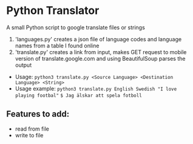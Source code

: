 # Python Translator
A small Python script to google translate files or strings
1. 'languages.py' creates a json file of language codes and language names from a table I found online
1. 'translate.py' creates a link from input, makes GET request to mobile version of translate.google.com and using BeautifulSoup parses the output

* Usage: `python3 translate.py <Source Language> <Destination Language> <String>`
* Usage example: `python3 translate.py English Swedish "I love playing footbal"`
`$ Jag älskar att spela fotboll`

## Features to add:
* read from file
* write to file
